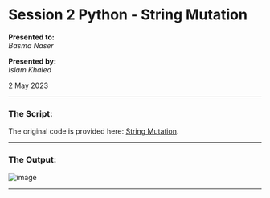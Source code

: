 # Session 2 Python - String Mutation

**Presented to:**    
_Basma Naser_    

**Presented by:**   
_Islam Khaled_    

2 May 2023

-----------------------------------------
### The Script:
The original code is provided here: [String Mutation](https://github.com/eslamkhaled560/Sprints-Tasks/blob/main/6-%20Python/1-%20String%20Mutation/main.py).

-----------------------------------------
### The Output:

![image](https://user-images.githubusercontent.com/54172897/235541225-554c06de-722f-41bd-a00c-368cdb1f068e.png)

-----------------------------------------
